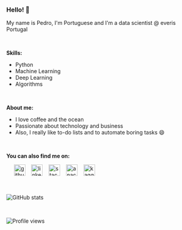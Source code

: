 ### Hello! 👋

My name is Pedro, I'm Portuguese and I'm a data scientist @ everis Portugal

<br>

__Skills:__ 
  - Python
  - Machine Learning
  - Deep Learning
  - Algorithms

<br>

__About me:__
  - I love coffee and the ocean
  - Passionate about technology and business
  - Also, I really like to-do lists and to automate boring tasks 😄
 
<br>

__You can also find me on:__

&nbsp;&nbsp;&nbsp;&nbsp; 
[<img src='https://cdn.jsdelivr.net/npm/simple-icons@3.0.1/icons/github.svg' alt='github' height='30'>](https://github.com/pedromlsreis)
&nbsp;&nbsp;
[<img src='https://cdn.jsdelivr.net/npm/simple-icons@3.0.1/icons/linkedin.svg' alt='linkedin' height='30'>](https://www.linkedin.com/in/pedrom-reis/)
&nbsp;&nbsp;
[<img src='https://cdn.jsdelivr.net/npm/simple-icons@3.0.1/icons/stackoverflow.svg' alt='stackoverflow' height='30'>](https://stackoverflow.com/users/8406700)
&nbsp;&nbsp;
[<img src='https://cdn.jsdelivr.net/npm/simple-icons@3.0.1/icons/anaconda.svg' alt='anaconda' height='30'>](pedromlsreis)
&nbsp;&nbsp;
[<img src='https://cdn.jsdelivr.net/npm/simple-icons@3.0.1/icons/kaggle.svg' alt='kaggle' height='30'>](https://www.kaggle.com/pedromlsreis)  

<br>

![GitHub stats](https://github-readme-stats.vercel.app/api?username=pedromlsreis&show_icons=true)

<br>

![Profile views](https://gpvc.arturio.dev/pedromlsreis)  


<!--
**pedromlsreis/pedromlsreis** is a ✨ _special_ ✨ repository because its `README.md` (this file) appears on your GitHub profile.

Here are some ideas to get you started:

- 🔭 I’m currently working on ...
- 🌱 I’m currently learning ...
- 👯 I’m looking to collaborate on ...
- 🤔 I’m looking for help with ...
- 💬 Ask me about ...
- 📫 How to reach me: ...
- 😄 Pronouns: ...
- ⚡ Fun fact: ...
-->

